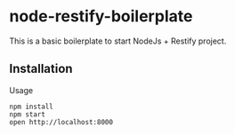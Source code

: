# node-restify-boilerplate

This is a basic boilerplate to start NodeJs + Restify project.

## Installation

Usage

```
npm install
npm start
open http://localhost:8000
```
